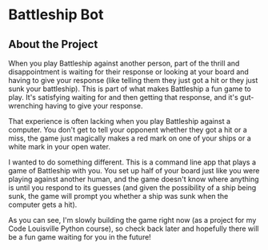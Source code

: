 # Battleship Bot

## About the Project

When you play Battleship against another person, part of the thrill and disappointment is waiting for their response or looking at your board and having to give your response (like telling them they just got a hit or they just sunk your battleship). This is part of what makes Battleship a fun game to play. It's satisfying waiting for and then getting that response, and it's gut-wrenching having to give your response.

That experience is often lacking when you play Battleship against a computer. You don't get to tell your opponent whether they got a hit or a miss, the game just magically makes a red mark on one of your ships or a white mark in your open water.

I wanted to do something different. This is a command line app that plays a game of Battleship with you. You set up half of your board just like you were playing against another human, and the game doesn't know where anything is until you respond to its guesses (and given the possibility of a ship being sunk, the game will prompt you whether a ship was sunk when the computer gets a hit).

As you can see, I'm slowly building the game right now (as a project for my Code Louisville Python course), so check back later and hopefully there will be a fun game waiting for you in the future!